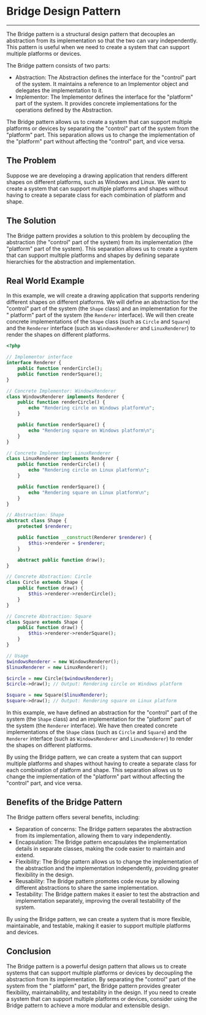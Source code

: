# Bridge Design Pattern

---

The Bridge pattern is a structural design pattern that decouples an abstraction from its implementation so that the two
can vary independently. This pattern is useful when we need to create a system that can support multiple platforms or
devices.

The Bridge pattern consists of two parts:

- Abstraction: The Abstraction defines the interface for the "control" part of the system. It maintains a reference to
  an Implementor object and delegates the implementation to it.
- Implementor: The Implementor defines the interface for the "platform" part of the system. It provides concrete
  implementations for the operations defined by the Abstraction.

The Bridge pattern allows us to create a system that can support multiple platforms or devices by separating the "control" part of the system from the "platform" part. This separation allows us to change the implementation of the "platform" part without affecting the "control" part, and vice versa.

## The Problem

Suppose we are developing a drawing application that renders different shapes on different platforms, such as Windows
and Linux. We want to create a system that can support multiple platforms and shapes without having to create a separate
class for each combination of platform and shape.

## The Solution

The Bridge pattern provides a solution to this problem by decoupling the abstraction (the "control" part of the system)
from its implementation (the "platform" part of the system). This separation allows us to create a system that can
support multiple platforms and shapes by defining separate hierarchies for the abstraction and implementation.

## Real World Example

In this example, we will create a drawing application that supports rendering different shapes on different platforms.
We will define an abstraction for the "control" part of the system (the `Shape` class) and an implementation for the "
platform" part of the system (the `Renderer` interface). We will then create concrete implementations of the `Shape`
class (such as `Circle` and `Square`) and the `Renderer` interface (such as `WindowsRenderer` and `LinuxRenderer`) to
render the shapes on different platforms.

```php
<?php

// Implementor interface
interface Renderer {
    public function renderCircle();
    public function renderSquare();
}

// Concrete Implementor: WindowsRenderer
class WindowsRenderer implements Renderer {
    public function renderCircle() {
        echo "Rendering circle on Windows platform\n";
    }

    public function renderSquare() {
        echo "Rendering square on Windows platform\n";
    }
}

// Concrete Implementor: LinuxRenderer
class LinuxRenderer implements Renderer {
    public function renderCircle() {
        echo "Rendering circle on Linux platform\n";
    }

    public function renderSquare() {
        echo "Rendering square on Linux platform\n";
    }
}

// Abstraction: Shape
abstract class Shape {
    protected $renderer;

    public function __construct(Renderer $renderer) {
        $this->renderer = $renderer;
    }

    abstract public function draw();
}

// Concrete Abstraction: Circle
class Circle extends Shape {
    public function draw() {
        $this->renderer->renderCircle();
    }
}

// Concrete Abstraction: Square
class Square extends Shape {
    public function draw() {
        $this->renderer->renderSquare();
    }
}

// Usage
$windowsRenderer = new WindowsRenderer();
$linuxRenderer = new LinuxRenderer();

$circle = new Circle($windowsRenderer);
$circle->draw(); // Output: Rendering circle on Windows platform

$square = new Square($linuxRenderer);
$square->draw(); // Output: Rendering square on Linux platform
```

In this example, we have defined an abstraction for the "control" part of the system (the `Shape` class) and an
implementation for the "platform" part of the system (the `Renderer` interface). We have then created concrete
implementations of the `Shape` class (such as `Circle` and `Square`) and the `Renderer` interface (such
as `WindowsRenderer` and `LinuxRenderer`) to render the shapes on different platforms.

By using the Bridge pattern, we can create a system that can support multiple platforms and shapes without having to
create a separate class for each combination of platform and shape. This separation allows us to change the
implementation of the "platform" part without affecting the "control" part, and vice versa.

## Benefits of the Bridge Pattern

The Bridge pattern offers several benefits, including:

- Separation of concerns: The Bridge pattern separates the abstraction from its implementation, allowing them to vary
  independently.
- Encapsulation: The Bridge pattern encapsulates the implementation details in separate classes, making the code easier
  to maintain and extend.
- Flexibility: The Bridge pattern allows us to change the implementation of the abstraction and the implementation
  independently, providing greater flexibility in the design.
- Reusability: The Bridge pattern promotes code reuse by allowing different abstractions to share the same
  implementation.
- Testability: The Bridge pattern makes it easier to test the abstraction and implementation separately, improving the
  overall testability of the system.

By using the Bridge pattern, we can create a system that is more flexible, maintainable, and testable, making it easier
to support multiple platforms and devices.

## Conclusion

The Bridge pattern is a powerful design pattern that allows us to create systems that can support multiple platforms or
devices by decoupling the abstraction from its implementation. By separating the "control" part of the system from the "
platform" part, the Bridge pattern provides greater flexibility, maintainability, and testability in the design. If you
need to create a system that can support multiple platforms or devices, consider using the Bridge pattern to achieve a
more modular and extensible design.

